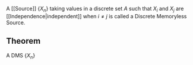 A [[Source]] $\{ X_{n} \}$ taking values in a discrete set $A$ 
such that $X_{i}$ and $X_{j}$ are [[Independence|independent]] when $i\neq j$
is called a Discrete Memoryless Source.

## Theorem
A DMS $\{ X_{n} \}$